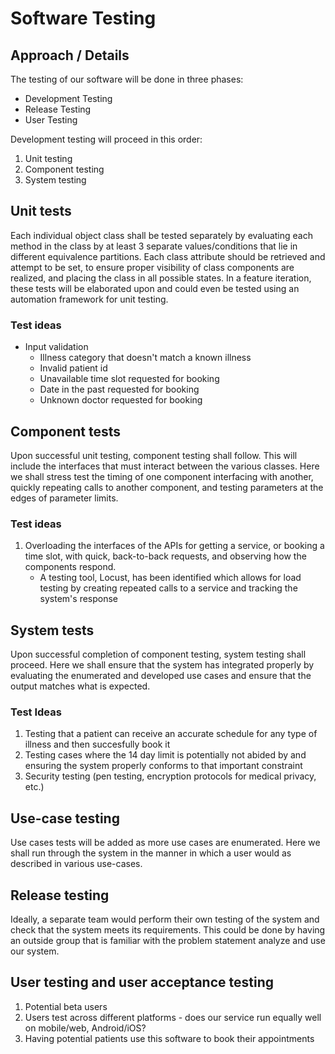 # Software Testing

## Approach / Details

The testing of our software will be done in three phases:
* Development Testing
* Release Testing
* User Testing

Development testing will proceed in this order: 
1. Unit testing
2. Component testing
3. System testing

## Unit tests
Each individual object class shall be tested separately by evaluating each method in the class by at least 3 separate values/conditions that lie in different equivalence partitions. Each class attribute should be retrieved and attempt to be set, to ensure proper visibility of class components are realized, and placing the class in all possible states.
In a feature iteration, these tests will be elaborated upon and could even be tested using an automation framework for unit testing.

### Test ideas
* Input validation
    * Illness category that doesn't match a known illness
    * Invalid patient id
    * Unavailable time slot requested for booking
    * Date in the past requested for booking
    * Unknown doctor requested for booking

## Component tests
Upon successful unit testing, component testing shall follow. This will include the interfaces that must interact between the various classes. Here we shall stress test the timing of one component interfacing with another, quickly repeating calls to another component, and testing parameters at the edges of parameter limits.

### Test ideas 
1. Overloading the interfaces of the APIs for getting a service, or booking a time slot, with quick, back-to-back requests, and observing how the components respond.
    * A testing tool, Locust, has been identified which allows for load testing by creating repeated calls to a service and tracking the system's response

## System tests
Upon successful completion of component testing, system testing shall proceed. Here we shall ensure that the system has integrated properly by evaluating the enumerated and developed use cases and ensure that the output matches what is expected.

### Test Ideas
1. Testing that a patient can receive an accurate schedule for any type of illness and then succesfully book it
2. Testing cases where the 14 day limit is potentially not abided by and ensuring the system properly conforms to that important constraint
2. Security testing (pen testing, encryption protocols for medical privacy, etc.)

## Use-case testing
Use cases tests will be added as more use cases are enumerated. Here we shall run through the system in the manner in which a user would as described in various use-cases.

## Release testing
Ideally, a separate team would perform their own testing of the system and check that the system meets its requirements. This could be done by having an outside group that is familiar with the problem statement analyze and use our system.

## User testing and user acceptance testing
1. Potential beta users
2. Users test across different platforms - does our service run equally well on mobile/web, Android/iOS?
3. Having potential patients use this software to book their appointments